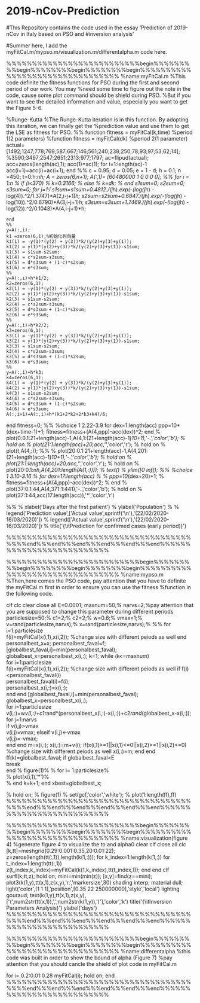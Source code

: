 # 2019-nCov-Prediction
#This Repository contains the code used in the essay ‘Prediction of 2019-nCov in Italy based on PSO and #inversion analysis’

#Summer here, I add the myFitCal.m/mypso.m/visualization.m/differentalpha.m code here.

%%%%%%%%%%%%%%%%%%%%%%%%%%begin%%%%%%%%%begin%%%%%%%%begin%%%%%%%%begin%%%%%%%%%%%%%%%%%%%%%%%%%%%%%%%%
%name:myFitCal.m
%This code definite the fitness functions for PSO during the first and second period of our work. You may %need some time to figure out the note in the code, cause some plot command should be shield during PSO. %But if you want to see the detailed information and value, especially you want to get the Figure 5-6.

%Runge-Kutta 
%The Runge-Kutta iteration is in this function. By adopting this iteration, we can finally get the %prediction value and use them to get the LSE as fitness for PSO.
%%
function fitness = myFitCal(k,time) %period 1(2 parameters)
%function fitness = myFitCal(dk) %period 2(1 parameter)
actual=[1492;1247;778;769;587;667;146;561;240;238;250;78;93;97;53;62;14];
%3590;3497;2547;2651;2313;977;1797;
ac=flipud(actual);
acc=zeros(length(ac),1);
acc(1)=ac(1);
for i=1:length(ac)-1
    acc(i+1)=acc(i)+ac(i+1);
end
%%
c = 0.95;
d = 0.05;
e = 1 - d;
h = 0.1;
n =450;
t=0:h:n*h;
A = zeros(6,n+1);
A(:,1)= [60480000 1 0 0 0 0];
%%
for i = 1:n
%     if (i<370)
%         k=0.3166;
%     else
%         k=dk;
%     end
    s1sum=0;
    s2sum=0;
    s3sum=0;
    for j=1:i
            s1sum=s1sum+0.4812./(j*h).*exp(-(log(j*h) - log(4)).^2/1.3747)*A(2,i-j+1)*h;
            s2sum=s2sum+0.6847./(j*h).*exp(-(log(j*h) - log(10)).^2/0.6790)*A(3,i-j+1)*h;
            s3sum=s3sum+1.7469./(j*h).*exp(-(log(j*h) - log(12)).^2/0.1043)*A(4,i-j+1)*h;

    end
    %%
    y=A(:,i);
    k1 =zeros(6,1);%初始化列向量
    k1(1) = -y(1)*(y(2) + y(3))*k/(y(2)+y(3)+y(1));
    k1(2) = y(1)*(y(2)+y(3))*k/(y(2)+y(3)+y(1))-s1sum;
    k1(3) = s1sum-s2sum;
    k1(4) = c*s2sum-s3sum;
    k1(5) = d*s3sum + (1-c)*s2sum;
    k1(6) = e*s3sum;  
    %%
    y=A(:,i)+h*k1/2;
    k2=zeros(6,1);
    k2(1) = -y(1)*(y(2) + y(3))*k/(y(2)+y(3)+y(1));
    k2(2) = y(1)*(y(2)+y(3))*k/(y(2)+y(3)+y(1))-s1sum;
    k2(3) = s1sum-s2sum;
    k2(4) = c*s2sum-s3sum;
    k2(5) = d*s3sum + (1-c)*s2sum;
    k2(6) = e*s3sum;
    %%
    y=A(:,i)+h*k2/2;
    k3=zeros(6,1);
    k3(1) = -y(1)*(y(2) + y(3))*k/(y(2)+y(3)+y(1));
    k3(2) = y(1)*(y(2)+y(3))*k/(y(2)+y(3)+y(1))-s1sum;
    k3(3) = s1sum-s2sum;
    k3(4) = c*s2sum-s3sum;
    k3(5) = d*s3sum + (1-c)*s2sum;
    k3(6) = e*s3sum;
    %%
    y=A(:,i)+h*k3;
    k4=zeros(6,1);
    k4(1) = -y(1)*(y(2) + y(3))*k/(y(2)+y(3)+y(1));
    k4(2) = y(1)*(y(2)+y(3))*k/(y(2)+y(3)+y(1))-s1sum;
    k4(3) = s1sum-s2sum;
    k4(4) = c*s2sum-s3sum;
    k4(5) = d*s3sum + (1-c)*s2sum;
    k4(6) = e*s3sum;
    A(:,i+1)=A(:,i)+h*(k1+2*k2+2*k3+k4)/6; 
end
fitness=0;
%%
%choice 1 2.22-3.9
for dex=1:length(acc)
    ppp=10*(dex+time-1)+1;
    fitness=fitness+(A(4,ppp)-acc(dex))^2;
end
% plot(0:0.1:21+length(acc)-1,A(4,1:(21+length(acc)-1)*10+1),'-.','color','b');
% hold on
% plot(21:1:length(acc)+20,acc,'*','color','r');
% hold on
% plot(t,A(4,:));
%%
% plot(20:0.1:21+length(acc)-1,A(4,201:(21+length(acc)-1)*10+1),'-.','color','b');
% hold on
% plot(21:1:length(acc)+20,acc,'*','color','r');
% hold on
% plot(20:0.1:n*h,A(4,201:length(A(1,:))));
% text()
% ylim([0 inf]);
%%
%choice 1 3.10-3.16
% for dex=17:length(acc)
% 
%     ppp=10*(dex+20)+1;
%     fitness=fitness+(A(4,ppp)-acc(dex))^2;
% end
% plot(37:0.1:44,A(4,371:1:441),'-.','color','b');
% hold on
% plot(37:1:44,acc(17:length(acc)),'*','color','r')

%%
% xlabel('Days after the first patient')
% ylabel('Population')
% % legend('Prediction value',['Actual value',sprintf('\n'),'(22/02/2020-16/03/2020)'])
% legend(['Actual value',sprintf('\n'),'(22/02/2020-16/03/2020)'])
% title('{\itPrediction for confirmed cases (early period)}')

%%%%%%%%%%%%%%%%%%%%%%%%%%%%%%%%%%%%%%%%end%%%end%%%end%%%end%%%end%%%end%%%%%%%%%%%%%%%%%%%%%%%%%%


%%%%%%%%%%%%%%%%%%%%%%%%%%begin%%%%%%%%%begin%%%%%%%%begin%%%%%%%%begin%%%%%%%%%%%%%%%%%%%%%%%%%%%%%%%%
%name:mypso.m
%Then,here comes the PSO code, pay attention that you have to definite the myFitCal.m first in order to ensure you can use the fitness %function in the following code.

clf
clc
clear 
close all
E=0.0001;
maxnum=50;%
narvs=2;%pay attention that you are supposed to change this parameter during different periods
particlesize=50;%
c1=2;%
c2=2;%
w=0.6;%
vmax=1;%
v=rand(particlesize,narvs);%
x=rand(particlesize,narvs);%
%%
for i=1:particlesize	
    f(i)=myFitCal(x(i,1),x(i,2));	%change size with different peiods as well
end
personalbest_x=x;
personalbest_faval=f;
[globalbest_faval,i]=min(personalbest_faval);
globalbest_x=personalbest_x(i,:); 
k=1;
while (k<=maxnum)	
    for i=1:particlesize			
        f(i)=myFitCal(x(i,1),x(i,2));		%change size with different peiods as well
        if f(i)<personalbest_faval(i)		
            personalbest_faval(i)=f(i);			
            personalbest_x(i,:)=x(i,:);		
        end
    end
    [globalbest_faval,i]=min(personalbest_faval);	
    globalbest_x=personalbest_x(i,:);	
    for i=1:particlesize		
        v(i,:)=w*v(i,:)+c1*rand*(personalbest_x(i,:)-x(i,:))+c2*rand*(globalbest_x-x(i,:));		
        for j=1:narvs			
            if v(i,j)>vmax				
                v(i,j)=vmax;
            elseif v(i,j)<-vmax				
                v(i,j)=-vmax;            
            end
        end
        m=x(i,:);
        x(i,:)=m+v(i);
        if(x(i,1)>=1||x(i,1)<=0||x(i,2)>=1||x(i,2)<=0) %change size with different peiods as well
            x(i,:)=m;
        end
    end
    ff(k)=globalbest_faval;
    if globalbest_faval<E        
        break    
    end
%     figure(1)%
%     for i= 1:particlesize%       
%         plot(x(i,1),'*')%       
%     end
    k=k+1;
end
xbest=globalbest_x;


% hold on;
% figure(1)
% set(gcf,'color','white');
% plot(1:length(ff),ff)
%%%%%%%%%%%%%%%%%%%%%%%%%%%%%%%%%%%%%%%%end%%%end%%%end%%%end%%%end%%%end%%%%%%%%%%%%%%%%%%%%%%%%%%

%%%%%%%%%%%%%%%%%%%%%%%%%%begin%%%%%%%%%begin%%%%%%%%begin%%%%%%%%begin%%%%%%%%%%%%%%%%%%%%%%%%%%%%%%%%
%name:visualization(figure 4)
%generate figure 4 to visualize the to and alpha0
clear
clf
close all
clc
[k,tt]=meshgrid(0.29:0.001:0.35,20:0.01:22);
z=zeros(length(tt(:,1)),length(k(1,:)));
for k_index=1:length(k(1,:))
    for t_index=1:length(tt(:,1))
        z(t_index,k_index)=myFitCal(k(1,k_index),tt(t_index,1));
    end
end
clf
surfl(k,tt,z);
hold on;
mini=min(min(z));
[x,y]=find(z==mini);
plot3(k(1,y),tt(x,1),z(x,y),'r.','markersize',30)
shading interp;
material dull;
light('color',[1 1 1],'position',[0.35 22 250000000],'style','local') 
lighting gouraud;
text(k(1,y),tt(x,1),z(x,y),['(',num2str(tt(x,1)),',',num2str(k(1,y)),')'],'color','k')
title('{\itInversion Parameters Analysis}')
ylabel('days')
%%%%%%%%%%%%%%%%%%%%%%%%%%%%%%%%%%%%%%%%end%%%end%%%end%%%end%%%end%%%end%%%%%%%%%%%%%%%%%%%%%%%%%%

%%%%%%%%%%%%%%%%%%%%%%%%%%begin%%%%%%%%%begin%%%%%%%%begin%%%%%%%%begin%%%%%%%%%%%%%%%%%%%%%%%%%%%%%%%%
%name:differentalpha
%this code was built in order to show the bound of alpha (Figure 7)
%pay attention that you should cancle the shield of plot code in myFitCal.m

for i= 0.2:0.01:0.28
myFitCal(i);
hold on;
end
%%%%%%%%%%%%%%%%%%%%%%%%%%%%%%%%%%%%%%%%end%%%end%%%end%%%end%%%end%%%end%%%%%%%%%%%%%%%%%%%%%%%%%%
